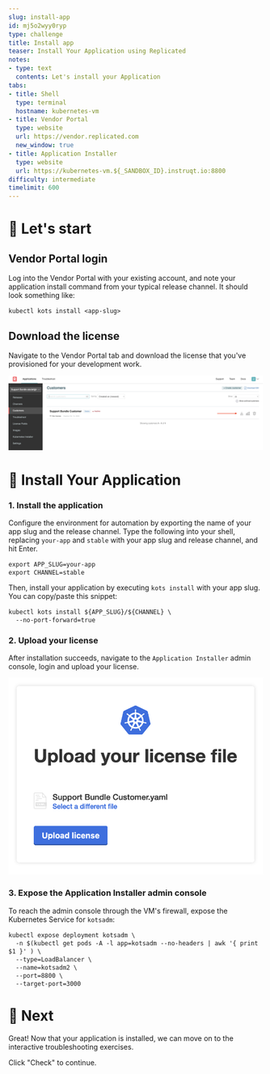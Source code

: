 ```yaml
---
slug: install-app
id: mj5o2wyy0ryp
type: challenge
title: Install app
teaser: Install Your Application using Replicated
notes:
- type: text
  contents: Let's install your Application
tabs:
- title: Shell
  type: terminal
  hostname: kubernetes-vm
- title: Vendor Portal
  type: website
  url: https://vendor.replicated.com
  new_window: true
- title: Application Installer
  type: website
  url: https://kubernetes-vm.${_SANDBOX_ID}.instruqt.io:8800
difficulty: intermediate
timelimit: 600
---
```


🚀 Let's start
=================

## Vendor Portal login

Log into the Vendor Portal with your existing account, and note your application install command from your typical release channel.  It should look something like:

```shell
kubectl kots install <app-slug>
```

## Download the license

Navigate to the Vendor Portal tab and download the license that you've provisioned for your development work.

  ![Support Bundle Customer](../assets/support-bundle-customer.png)

👋 Install Your Application
================

### 1. Install the application

Configure the environment for automation by exporting the name of your app slug and the release channel.  Type the following into your shell, replacing `your-app` and `stable` with your app slug and release channel, and hit Enter.

```shell
export APP_SLUG=your-app
export CHANNEL=stable
```

Then, install your application by executing `kots install` with your app slug.  You can copy/paste this snippet:

```shell
kubectl kots install ${APP_SLUG}/${CHANNEL} \
  --no-port-forward=true
```

### 2. Upload your license

After installation succeeds, navigate to the `Application Installer` admin console, login and upload your license.

  ![Application installer](../assets/deploy.png)

### 3. Expose the Application Installer admin console

To reach the admin console through the VM's firewall, expose the Kubernetes Service for `kotsadm`:

```shell
kubectl expose deployment kotsadm \
  -n $(kubectl get pods -A -l app=kotsadm --no-headers | awk '{ print $1 }' ) \
  --type=LoadBalancer \
  --name=kotsadm2 \
  --port=8800 \
  --target-port=3000
```

🏁 Next
=======

Great! Now that your application is installed, we can move on to the interactive troubleshooting exercises.

Click "Check" to continue.
